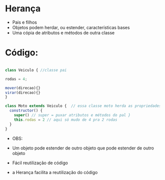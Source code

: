 # Herança

- Pais e filhos
- Objetos podem herdar, ou estender, características bases
- Uma cópia de atributos e métodos de outra classe

# Código:

```js

class Veiculo { //classe pai

rodas = 4;

mover(direcao){}
virar(direcao){}
}

class Moto extends Veiculo {  // essa classe moto herda as propriedades do veículo    
  constructor() {
    super() // super = puxar atributos e métodos do pal }
    this.rodas = 2 // aqui só mudo de 4 pra 2 rodas
  }
}
```
*  OBS:

- Um objeto pode estender de outro objeto que pode estender de outro objeto

- Fácil reutilização de código

- a Herança facilita a reutilização do código